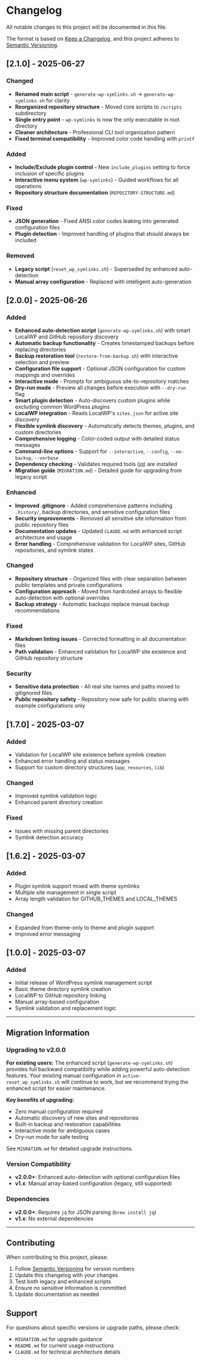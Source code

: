 # Changelog

All notable changes to this project will be documented in this file.

The format is based on [Keep a Changelog](https://keepachangelog.com/en/1.0.0/),
and this project adheres to [Semantic Versioning](https://semver.org/spec/v2.0.0.html).

## [2.1.0] - 2025-06-27

### Changed

- **Renamed main script** - `generate-wp-symlinks.sh` → `generate-wp-symlinks.sh` for clarity
- **Reorganized repository structure** - Moved core scripts to `/scripts` subdirectory
- **Single entry point** - `wp-symlinks` is now the only executable in root directory
- **Cleaner architecture** - Professional CLI tool organization pattern
- **Fixed terminal compatibility** - Improved color code handling with `printf`

### Added

- **Include/Exclude plugin control** - New `include_plugins` setting to force inclusion of specific plugins
- **Interactive menu system** (`wp-symlinks`) - Guided workflows for all operations
- **Repository structure documentation** (`REPOSITORY-STRUCTURE.md`)

### Fixed

- **JSON generation** - Fixed ANSI color codes leaking into generated configuration files
- **Plugin detection** - Improved handling of plugins that should always be included

### Removed

- **Legacy script** (`reset_wp_symlinks.sh`) - Superseded by enhanced auto-detection
- **Manual array configuration** - Replaced with intelligent auto-generation

## [2.0.0] - 2025-06-26

### Added

- **Enhanced auto-detection script** (`generate-wp-symlinks.sh`) with smart LocalWP and GitHub repository discovery
- **Automatic backup functionality** - Creates timestamped backups before replacing directories
- **Backup restoration tool** (`restore-from-backup.sh`) with interactive selection and preview
- **Configuration file support** - Optional JSON configuration for custom mappings and overrides
- **Interactive mode** - Prompts for ambiguous site-to-repository matches
- **Dry-run mode** - Preview all changes before execution with `--dry-run` flag
- **Smart plugin detection** - Auto-discovers custom plugins while excluding common WordPress plugins
- **LocalWP integration** - Reads LocalWP's `sites.json` for active site discovery
- **Flexible symlink discovery** - Automatically detects themes, plugins, and custom directories
- **Comprehensive logging** - Color-coded output with detailed status messages
- **Command-line options** - Support for `--interactive`, `--config`, `--no-backup`, `--verbose`
- **Dependency checking** - Validates required tools (jq) are installed
- **Migration guide** (`MIGRATION.md`) - Detailed guide for upgrading from legacy script

### Enhanced

- **Improved .gitignore** - Added comprehensive patterns including `.history/`, backup directories, and sensitive configuration files
- **Security improvements** - Removed all sensitive site information from public repository files
- **Documentation updates** - Updated `CLAUDE.md` with enhanced script architecture and usage
- **Error handling** - Comprehensive validation for LocalWP sites, GitHub repositories, and symlink states

### Changed

- **Repository structure** - Organized files with clear separation between public templates and private configurations
- **Configuration approach** - Moved from hardcoded arrays to flexible auto-detection with optional overrides
- **Backup strategy** - Automatic backups replace manual backup recommendations

### Fixed

- **Markdown linting issues** - Corrected formatting in all documentation files
- **Path validation** - Enhanced validation for LocalWP site existence and GitHub repository structure

### Security

- **Sensitive data protection** - All real site names and paths moved to gitignored files
- **Public repository safety** - Repository now safe for public sharing with example configurations only

## [1.7.0] - 2025-03-07

### Added

- Validation for LocalWP site existence before symlink creation
- Enhanced error handling and status messages
- Support for custom directory structures (`app_resources`, `lib`)

### Changed

- Improved symlink validation logic
- Enhanced parent directory creation

### Fixed

- Issues with missing parent directories
- Symlink detection accuracy

## [1.6.2] - 2025-03-07

### Added

- Plugin symlink support mixed with theme symlinks
- Multiple site management in single script
- Array length validation for GITHUB_THEMES and LOCAL_THEMES

### Changed

- Expanded from theme-only to theme and plugin support
- Improved error messaging

## [1.0.0] - 2025-03-07

### Added

- Initial release of WordPress symlink management script
- Basic theme directory symlink creation
- LocalWP to GitHub repository linking
- Manual array-based configuration
- Symlink validation and replacement logic

---

## Migration Information

### Upgrading to v2.0.0

**For existing users:** The enhanced script (`generate-wp-symlinks.sh`) provides full backward compatibility while adding powerful auto-detection features. Your existing manual configuration in `active-reset_wp_symlinks.sh` will continue to work, but we recommend trying the enhanced script for easier maintenance.

**Key benefits of upgrading:**

- Zero manual configuration required
- Automatic discovery of new sites and repositories
- Built-in backup and restoration capabilities
- Interactive mode for ambiguous cases
- Dry-run mode for safe testing

See `MIGRATION.md` for detailed upgrade instructions.

### Version Compatibility

- **v2.0.0+**: Enhanced auto-detection with optional configuration files
- **v1.x**: Manual array-based configuration (legacy, still supported)

### Dependencies

- **v2.0.0+**: Requires `jq` for JSON parsing (`brew install jq`)
- **v1.x**: No external dependencies

---

## Contributing

When contributing to this project, please:

1. Follow [Semantic Versioning](https://semver.org/) for version numbers
2. Update this changelog with your changes
3. Test both legacy and enhanced scripts
4. Ensure no sensitive information is committed
5. Update documentation as needed

## Support

For questions about specific versions or upgrade paths, please check:

- `MIGRATION.md` for upgrade guidance
- `README.md` for current usage instructions
- `CLAUDE.md` for technical architecture details
